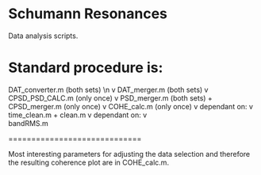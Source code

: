# Schumann Resonances

Data analysis scripts. 

Standard procedure is:
=============================
DAT\_converter.m (both sets) \n
	     v
DAT\_merger.m (both sets)
	     v
CPSD\_PSD\_CALC.m (only once)
 	     v
PSD\_merger.m (both sets) + CPSD\_merger.m (only once)
	     v
COHE_calc.m (only once)
	     v
       dependant on:
	     v
  time\_clean.m + clean.m
	     v
       dependant on:
	     v			     
	 bandRMS.m

=============================

Most interesting parameters for adjusting the data selection and therefore the resulting coherence plot are in COHE\_calc.m.
